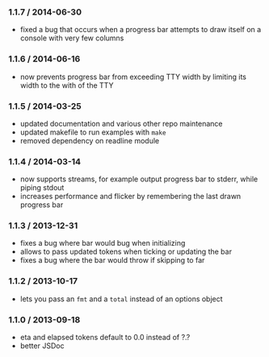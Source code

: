 ### 1.1.7 / 2014-06-30

 * fixed a bug that occurs when a progress bar attempts to draw itself
   on a console with very few columns

### 1.1.6 / 2014-06-16

 * now prevents progress bar from exceeding TTY width by limiting its width to
   the with of the TTY

### 1.1.5 / 2014-03-25

 * updated documentation and various other repo maintenance
 * updated makefile to run examples with `make`
 * removed dependency on readline module

### 1.1.4 / 2014-03-14

 * now supports streams, for example output progress bar to stderr, while piping
   stdout
 * increases performance and flicker by remembering the last drawn progress bar

### 1.1.3 / 2013-12-31

 * fixes a bug where bar would bug when initializing
 * allows to pass updated tokens when ticking or updating the bar
 * fixes a bug where the bar would throw if skipping to far

### 1.1.2 / 2013-10-17

 * lets you pass an `fmt` and a `total` instead of an options object

### 1.1.0 / 2013-09-18

 * eta and elapsed tokens default to 0.0 instead of ?.?
 * better JSDoc